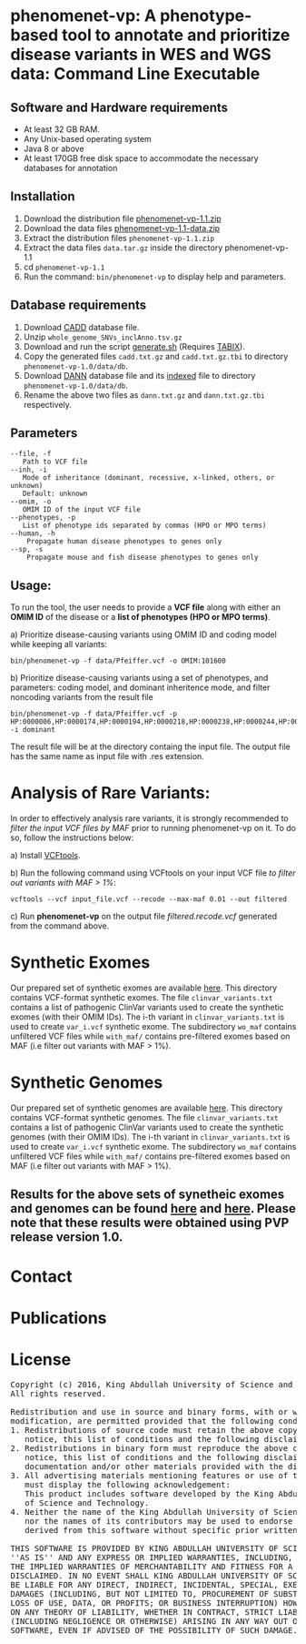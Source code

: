 # phenomenet-vp: A phenotype-based tool to annotate and prioritize disease variants in WES and WGS data: Command Line Executable

## Software and Hardware requirements
 - At least 32 GB RAM.
 - Any Unix-based operating system
 - Java 8 or above
 - At least 170GB free disk space to accommodate the necessary databases for annotation

 
## Installation 
    
 1. Download the distribution file [phenomenet-vp-1.1.zip](https://github.com/bio-ontology-research-group/phenomenet-vp/releases/download/v1.1/phenomenet-vp-1.1.zip)
 2. Download the data files [phenomenet-vp-1.1-data.zip](http://www.cbrc.kaust.edu.sa/onto/pvp/data-v1.1.tar.gz)
 3. Extract the distribution files `phenomenet-vp-1.1.zip `
 4. Extract the data files `data.tar.gz` inside the directory phenomenet-vp-1.1
 5. cd `phenomenet-vp-1.1 `
 6. Run the command: `bin/phenomenet-vp` to display help and parameters.

## Database requirements 
  1. Download [CADD](http://krishna.gs.washington.edu/download/CADD/v1.3/whole_genome_SNVs_inclAnno.tsv.gz) database file.
  2. Unzip `whole_genome_SNVs_inclAnno.tsv.gz`
  3. Download and run the script [generate.sh](http://www.cbrc.kaust.edu.sa/onto/pvp/generate.sh) (Requires [TABIX](http://www.htslib.org/doc/tabix.html)).
  4. Copy the generated files `cadd.txt.gz` and `cadd.txt.gz.tbi` to directory `phenomenet-vp-1.0/data/db`.
  5. Download [DANN](https://cbcl.ics.uci.edu/public_data/DANN/data/DANN_whole_genome_SNVs.tsv.bgz) database file and its [indexed](https://cbcl.ics.uci.edu/public_data/DANN/data/DANN_whole_genome_SNVs.tsv.bgz.tbi) file to directory `phenomenet-vp-1.0/data/db`.
  6. Rename the above two files as `dann.txt.gz` and `dann.txt.gz.tbi` respectively. 
  

## Parameters
    --file, -f
       Path to VCF file
    --inh, -i
       Mode of inheritance (dominant, recessive, x-linked, others, or unknown)
       Default: unknown
    --omim, -o
       OMIM ID of the input VCF file
    --phenotypes, -p
       List of phenotype ids separated by commas (HPO or MPO terms)
    --human, -h
        Propagate human disease phenotypes to genes only    
    --sp, -s
        Propagate mouse and fish disease phenotypes to genes only	


## Usage:

To run the tool, the user needs to provide a **VCF file** along with either an **OMIM ID** of the disease or a **list of phenotypes (HPO or MPO terms)**.

a) Prioritize disease-causing variants using OMIM ID and coding model while keeping all variants:

	bin/phenomenet-vp -f data/Pfeiffer.vcf -o OMIM:101600
	
b) Prioritize disease-causing variants using a set of phenotypes, and parameters: coding model, and dominant inheritence mode, and filter noncoding variants from the result file

	bin/phenomenet-vp -f data/Pfeiffer.vcf -p HP:0000006,HP:0000174,HP:0000194,HP:0000218,HP:0000238,HP:0000244,HP:0000272,HP:0000303,HP:0000316,HP:0000322,HP:0000324,HP:0000327,HP:0000348,HP:0000431,HP:0000452,HP:0000453,HP:0000470,HP:0000486,HP:0000494,HP:0000508,HP:0000586,HP:0000678,HP:0001156,HP:0001249,HP:0002308,HP:0002676,HP:0002780,HP:0003041,HP:0003070,HP:0003196,HP:0003272,HP:0003307,HP:0003795,HP:0004209,HP:0004322,HP:0004440,HP:0005048,HP:0005280,HP:0005347,HP:0006101,HP:0006110,HP:0009602,HP:0009773,HP:0010055,HP:0010669,HP:0011304 -i dominant 
   
   The result file will be at the directory containg the input file. The output file has the same name as input file with .res extension.
   
# Analysis of Rare Variants:

In order to effectively analysis rare variants, it is strongly recommended to *filter the input VCF files by MAF* prior to running phenomenet-vp on it. To do so, follow the instructions below:

a) Install [VCFtools](https://vcftools.github.io/index.html).

b) Run the following command using VCFtools on your input VCF file *to filter out variants with MAF > 1%*:

	vcftools --vcf input_file.vcf --recode --max-maf 0.01 --out filtered
	
c) Run **phenomenet-vp** on the output file *filtered.recode.vcf* generated from the command above.
 
# Synthetic Exomes

Our prepared set of synthetic exomes are available [here](http://www.cbrc.kaust.edu.sa/onto/pvp/raw_exomes/). This directory contains VCF-format synthetic exomes. The file `clinvar_variants.txt` contains a list of pathogenic ClinVar variants used to create the synthetic exomes (with their OMIM IDs). The i-th variant in `clinvar_variants.txt` is used to create `var_i.vcf` synthetic exome. The subdirectory `wo_maf` contains unfiltered VCF files while `with_maf/` contains pre-filtered exomes based on MAF (i.e filter out variants with MAF > 1%).

# Synthetic Genomes

Our prepared set of synthetic genomes are available [here](http://www.cbrc.kaust.edu.sa/onto/pvp/raw_genomes/). This directory contains VCF-format synthetic genomes. The file `clinvar_variants.txt` contains a list of pathogenic ClinVar variants used to create the synthetic genomes (with their OMIM IDs). The i-th variant in `clinvar_variants.txt` is used to create `var_i.vcf` synthetic exome. The subdirectory `wo_maf` contains unfiltered VCF files while `with_maf/` contains pre-filtered exomes based on MAF (i.e filter out variants with MAF > 1%).

## Results for the above sets of synetheic exomes and genomes can be found [here](http://www.cbrc.kaust.edu.sa/onto/pvp/exome_results/) and  [here](http://www.cbrc.kaust.edu.sa/onto/pvp/genome_results/). Please note that these results were obtained using PVP release version 1.0.

# Contact

# Publications

# License
<pre>
Copyright (c) 2016, King Abdullah University of Science and Technology
All rights reserved.

Redistribution and use in source and binary forms, with or without
modification, are permitted provided that the following conditions are met:
1. Redistributions of source code must retain the above copyright
   notice, this list of conditions and the following disclaimer.
2. Redistributions in binary form must reproduce the above copyright
   notice, this list of conditions and the following disclaimer in the
   documentation and/or other materials provided with the distribution.
3. All advertising materials mentioning features or use of this software
   must display the following acknowledgement:
   This product includes software developed by the King Abdullah University
   of Science and Technology.
4. Neither the name of the King Abdullah University of Science and Technology
   nor the names of its contributors may be used to endorse or promote products
   derived from this software without specific prior written permission.

THIS SOFTWARE IS PROVIDED BY KING ABDULLAH UNIVERSITY OF SCIENCE AND TECHNOLOGY
''AS IS'' AND ANY EXPRESS OR IMPLIED WARRANTIES, INCLUDING, BUT NOT LIMITED TO, 
THE IMPLIED WARRANTIES OF MERCHANTABILITY AND FITNESS FOR A PARTICULAR PURPOSE ARE
DISCLAIMED. IN NO EVENT SHALL KING ABDULLAH UNIVERSITY OF SCIENCE AND TECHNOLOGY 
BE LIABLE FOR ANY DIRECT, INDIRECT, INCIDENTAL, SPECIAL, EXEMPLARY, OR CONSEQUENTIAL 
DAMAGES (INCLUDING, BUT NOT LIMITED TO, PROCUREMENT OF SUBSTITUTE GOODS OR SERVICES;
LOSS OF USE, DATA, OR PROFITS; OR BUSINESS INTERRUPTION) HOWEVER CAUSED AND
ON ANY THEORY OF LIABILITY, WHETHER IN CONTRACT, STRICT LIABILITY, OR TORT
(INCLUDING NEGLIGENCE OR OTHERWISE) ARISING IN ANY WAY OUT OF THE USE OF THIS
SOFTWARE, EVEN IF ADVISED OF THE POSSIBILITY OF SUCH DAMAGE.
</pre>
